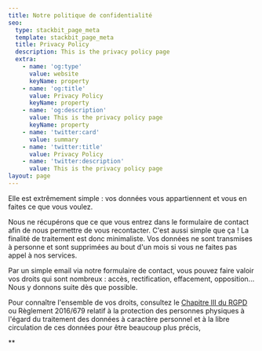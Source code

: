 ```yaml
---
title: Notre politique de confidentialité
seo:
  type: stackbit_page_meta
  template: stackbit_page_meta
  title: Privacy Policy
  description: This is the privacy policy page
  extra:
    - name: 'og:type'
      value: website
      keyName: property
    - name: 'og:title'
      value: Privacy Policy
      keyName: property
    - name: 'og:description'
      value: This is the privacy policy page
      keyName: property
    - name: 'twitter:card'
      value: summary
    - name: 'twitter:title'
      value: Privacy Policy
    - name: 'twitter:description'
      value: This is the privacy policy page
layout: page
---
```

Elle est extrêmement simple : vos données vous appartiennent et vous en faites ce que vous voulez.

Nous ne récupérons que ce que vous entrez dans le formulaire de contact afin de nous permettre de vous recontacter. C'est aussi simple que ça ! La finalité de traitement est donc minimaliste. Vos données ne sont transmises à personne et sont supprimées au bout d'un mois si vous ne faites pas appel à nos services.

Par un simple email via notre formulaire de contact, vous pouvez faire valoir vos droits qui sont nombreux : accès, rectification, effacement, opposition... Nous y donnons suite dès que possible.

Pour connaître l'ensemble de vos droits, consultez le [Chapitre III du RGPD](https://www.cnil.fr/fr/reglement-europeen-protection-donnees/chapitre3) ou Règlement 2016/679 relatif à la protection des personnes physiques à l'égard du traitement des données à caractère personnel et à la libre circulation de ces données pour être beaucoup plus précis, 



**



###
